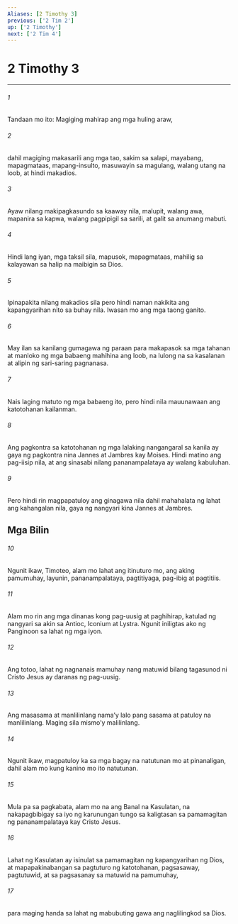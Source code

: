 ```yaml
---
Aliases: [2 Timothy 3]
previous: ['2 Tim 2']
up: ['2 Timothy']
next: ['2 Tim 4']
---
```

# 2 Timothy 3

***


###### 1 


Tandaan mo ito: Magiging mahirap ang mga huling araw, 


###### 2 


dahil magiging makasarili ang mga tao, sakim sa salapi, mayabang, mapagmataas, mapang-insulto, masuwayin sa magulang, walang utang na loob, at hindi makadios. 


###### 3 


Ayaw nilang makipagkasundo sa kaaway nila, malupit, walang awa, mapanira sa kapwa, walang pagpipigil sa sarili, at galit sa anumang mabuti. 


###### 4 


Hindi lang iyan, mga taksil sila, mapusok, mapagmataas, mahilig sa kalayawan sa halip na maibigin sa Dios. 


###### 5 


Ipinapakita nilang makadios sila pero hindi naman nakikita ang kapangyarihan nito sa buhay nila. Iwasan mo ang mga taong ganito. 


###### 6 


May ilan sa kanilang gumagawa ng paraan para makapasok sa mga tahanan at manloko ng mga babaeng mahihina ang loob, na lulong na sa kasalanan at alipin ng sari-saring pagnanasa. 


###### 7 


Nais laging matuto ng mga babaeng ito, pero hindi nila mauunawaan ang katotohanan kailanman. 


###### 8 


Ang pagkontra sa katotohanan ng mga lalaking nangangaral sa kanila ay gaya ng pagkontra nina Jannes at Jambres kay Moises. Hindi matino ang pag-iisip nila, at ang sinasabi nilang pananampalataya ay walang kabuluhan. 


###### 9 


Pero hindi rin magpapatuloy ang ginagawa nila dahil mahahalata ng lahat ang kahangalan nila, gaya ng nangyari kina Jannes at Jambres.

## Mga Bilin 


###### 10 


Ngunit ikaw, Timoteo, alam mo lahat ang itinuturo mo, ang aking pamumuhay, layunin, pananampalataya, pagtitiyaga, pag-ibig at pagtitiis. 


###### 11 


Alam mo rin ang mga dinanas kong pag-uusig at paghihirap, katulad ng nangyari sa akin sa Antioc, Iconium at Lystra. Ngunit iniligtas ako ng Panginoon sa lahat ng mga iyon. 


###### 12 


Ang totoo, lahat ng nagnanais mamuhay nang matuwid bilang tagasunod ni Cristo Jesus ay daranas ng pag-uusig. 


###### 13 


Ang masasama at manlilinlang namaʼy lalo pang sasama at patuloy na manlilinlang. Maging sila mismoʼy malilinlang. 


###### 14 


Ngunit ikaw, magpatuloy ka sa mga bagay na natutunan mo at pinanaligan, dahil alam mo kung kanino mo ito natutunan. 


###### 15 


Mula pa sa pagkabata, alam mo na ang Banal na Kasulatan, na nakapagbibigay sa iyo ng karunungan tungo sa kaligtasan sa pamamagitan ng pananampalataya kay Cristo Jesus. 


###### 16 


Lahat ng Kasulatan ay isinulat sa pamamagitan ng kapangyarihan ng Dios, at mapapakinabangan sa pagtuturo ng katotohanan, pagsasaway, pagtutuwid, at sa pagsasanay sa matuwid na pamumuhay, 


###### 17 


para maging handa sa lahat ng mabubuting gawa ang naglilingkod sa Dios.
